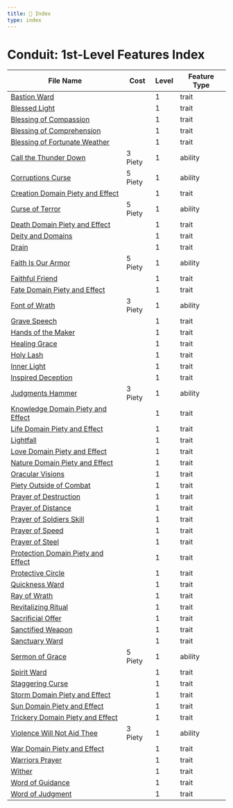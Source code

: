 ```yaml
---
title: 📑 Index
type: index
---
```


# Conduit: 1st-Level Features Index

| File Name                                                                           | Cost    | Level | Feature Type |
| ----------------------------------------------------------------------------------- | ------- | ----- | ------------ |
| [Bastion Ward](../Bastion%20Ward)                                                   |         | 1     | trait        |
| [Blessed Light](../Blessed%20Light)                                                 |         | 1     | trait        |
| [Blessing of Compassion](../Blessing%20of%20Compassion)                             |         | 1     | trait        |
| [Blessing of Comprehension](../Blessing%20of%20Comprehension)                       |         | 1     | trait        |
| [Blessing of Fortunate Weather](../Blessing%20of%20Fortunate%20Weather)             |         | 1     | trait        |
| [Call the Thunder Down](../Call%20the%20Thunder%20Down)                             | 3 Piety | 1     | ability      |
| [Corruptions Curse](../Corruptions%20Curse)                                         | 5 Piety | 1     | ability      |
| [Creation Domain Piety and Effect](../Creation%20Domain%20Piety%20and%20Effect)     |         | 1     | trait        |
| [Curse of Terror](../Curse%20of%20Terror)                                           | 5 Piety | 1     | ability      |
| [Death Domain Piety and Effect](../Death%20Domain%20Piety%20and%20Effect)           |         | 1     | trait        |
| [Deity and Domains](../Deity%20and%20Domains)                                       |         | 1     | trait        |
| [Drain](../Drain)                                                                   |         | 1     | trait        |
| [Faith Is Our Armor](../Faith%20Is%20Our%20Armor)                                   | 5 Piety | 1     | ability      |
| [Faithful Friend](../Faithful%20Friend)                                             |         | 1     | trait        |
| [Fate Domain Piety and Effect](../Fate%20Domain%20Piety%20and%20Effect)             |         | 1     | trait        |
| [Font of Wrath](../Font%20of%20Wrath)                                               | 3 Piety | 1     | ability      |
| [Grave Speech](../Grave%20Speech)                                                   |         | 1     | trait        |
| [Hands of the Maker](../Hands%20of%20the%20Maker)                                   |         | 1     | trait        |
| [Healing Grace](../Healing%20Grace)                                                 |         | 1     | trait        |
| [Holy Lash](../Holy%20Lash)                                                         |         | 1     | trait        |
| [Inner Light](../Inner%20Light)                                                     |         | 1     | trait        |
| [Inspired Deception](../Inspired%20Deception)                                       |         | 1     | trait        |
| [Judgments Hammer](../Judgments%20Hammer)                                           | 3 Piety | 1     | ability      |
| [Knowledge Domain Piety and Effect](../Knowledge%20Domain%20Piety%20and%20Effect)   |         | 1     | trait        |
| [Life Domain Piety and Effect](../Life%20Domain%20Piety%20and%20Effect)             |         | 1     | trait        |
| [Lightfall](../Lightfall)                                                           |         | 1     | trait        |
| [Love Domain Piety and Effect](../Love%20Domain%20Piety%20and%20Effect)             |         | 1     | trait        |
| [Nature Domain Piety and Effect](../Nature%20Domain%20Piety%20and%20Effect)         |         | 1     | trait        |
| [Oracular Visions](../Oracular%20Visions)                                           |         | 1     | trait        |
| [Piety Outside of Combat](../Piety%20Outside%20of%20Combat)                         |         | 1     | trait        |
| [Prayer of Destruction](../Prayer%20of%20Destruction)                               |         | 1     | trait        |
| [Prayer of Distance](../Prayer%20of%20Distance)                                     |         | 1     | trait        |
| [Prayer of Soldiers Skill](../Prayer%20of%20Soldiers%20Skill)                       |         | 1     | trait        |
| [Prayer of Speed](../Prayer%20of%20Speed)                                           |         | 1     | trait        |
| [Prayer of Steel](../Prayer%20of%20Steel)                                           |         | 1     | trait        |
| [Protection Domain Piety and Effect](../Protection%20Domain%20Piety%20and%20Effect) |         | 1     | trait        |
| [Protective Circle](../Protective%20Circle)                                         |         | 1     | trait        |
| [Quickness Ward](../Quickness%20Ward)                                               |         | 1     | trait        |
| [Ray of Wrath](../Ray%20of%20Wrath)                                                 |         | 1     | trait        |
| [Revitalizing Ritual](../Revitalizing%20Ritual)                                     |         | 1     | trait        |
| [Sacrificial Offer](../Sacrificial%20Offer)                                         |         | 1     | trait        |
| [Sanctified Weapon](../Sanctified%20Weapon)                                         |         | 1     | trait        |
| [Sanctuary Ward](../Sanctuary%20Ward)                                               |         | 1     | trait        |
| [Sermon of Grace](../Sermon%20of%20Grace)                                           | 5 Piety | 1     | ability      |
| [Spirit Ward](../Spirit%20Ward)                                                     |         | 1     | trait        |
| [Staggering Curse](../Staggering%20Curse)                                           |         | 1     | trait        |
| [Storm Domain Piety and Effect](../Storm%20Domain%20Piety%20and%20Effect)           |         | 1     | trait        |
| [Sun Domain Piety and Effect](../Sun%20Domain%20Piety%20and%20Effect)               |         | 1     | trait        |
| [Trickery Domain Piety and Effect](../Trickery%20Domain%20Piety%20and%20Effect)     |         | 1     | trait        |
| [Violence Will Not Aid Thee](../Violence%20Will%20Not%20Aid%20Thee)                 | 3 Piety | 1     | ability      |
| [War Domain Piety and Effect](../War%20Domain%20Piety%20and%20Effect)               |         | 1     | trait        |
| [Warriors Prayer](../Warriors%20Prayer)                                             |         | 1     | trait        |
| [Wither](../Wither)                                                                 |         | 1     | trait        |
| [Word of Guidance](../Word%20of%20Guidance)                                         |         | 1     | trait        |
| [Word of Judgment](../Word%20of%20Judgment)                                         |         | 1     | trait        |
